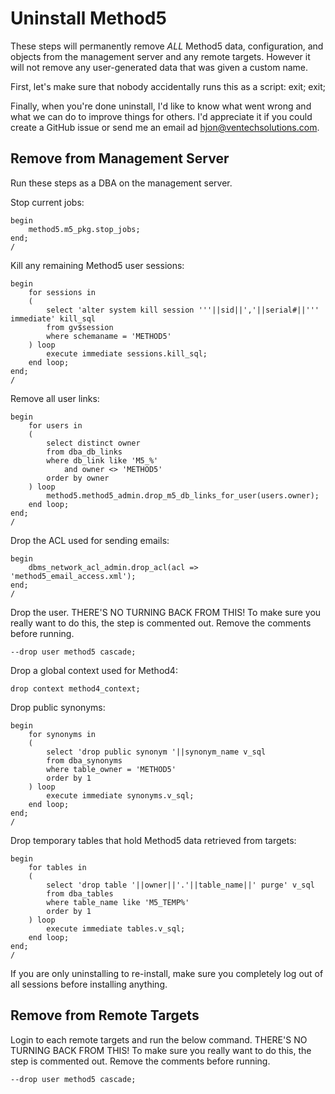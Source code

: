Uninstall Method5
=================

These steps will permanently remove *ALL* Method5 data, configuration, and objects from the management server and any remote targets.  However it will not remove any user-generated data that was given a custom name.

First, let's make sure that nobody accidentally runs this as a script:
	exit;
	exit;

Finally, when you're done uninstall, I'd like to know what went wrong and what we can do to improve things for others.  I'd appreciate it if you could create a GitHub issue or send me an email ad hjon@ventechsolutions.com.


Remove from Management Server
-----------------------------

Run these steps as a DBA on the management server.

Stop current jobs:

	begin
		method5.m5_pkg.stop_jobs;
	end;
	/

Kill any remaining Method5 user sessions:

	begin
		for sessions in
		(
			select 'alter system kill session '''||sid||','||serial#||''' immediate' kill_sql
			from gv$session
			where schemaname = 'METHOD5'
		) loop
			execute immediate sessions.kill_sql;
		end loop;
	end;
	/

Remove all user links:

	begin
		for users in
		(
			select distinct owner
			from dba_db_links
			where db_link like 'M5_%'
				and owner <> 'METHOD5'
			order by owner
		) loop
			method5.method5_admin.drop_m5_db_links_for_user(users.owner);
		end loop;
	end;
	/

Drop the ACL used for sending emails:

	begin
		dbms_network_acl_admin.drop_acl(acl => 'method5_email_access.xml');
	end;
	/

Drop the user.  THERE'S NO TURNING BACK FROM THIS!  To make sure you really want to do this, the step is commented out.  Remove the comments before running.

	--drop user method5 cascade;


Drop a global context used for Method4:

	drop context method4_context;

Drop public synonyms:

	begin
		for synonyms in
		(
			select 'drop public synonym '||synonym_name v_sql
			from dba_synonyms
			where table_owner = 'METHOD5'
			order by 1
		) loop
			execute immediate synonyms.v_sql;
		end loop;
	end;
	/

Drop temporary tables that hold Method5 data retrieved from targets:

	begin
		for tables in
		(
			select 'drop table '||owner||'.'||table_name||' purge' v_sql
			from dba_tables
			where table_name like 'M5_TEMP%'
			order by 1
		) loop
			execute immediate tables.v_sql;
		end loop;
	end;
	/

If you are only uninstalling to re-install, make sure you completely log out of all sessions before installing anything.


Remove from Remote Targets
--------------------------

Login to each remote targets and run the below command.  THERE'S NO TURNING BACK FROM THIS!  To make sure you really want to do this, the step is commented out.  Remove the comments before running.

	--drop user method5 cascade;
